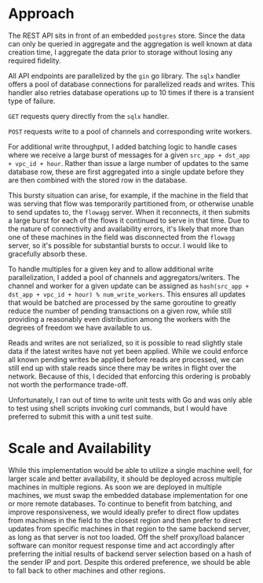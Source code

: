 # Approach

The REST API sits in front of an embedded `postgres` store. Since the data can
only be queried in aggregate and the aggregation is well known at data creation
time, I aggregate the data prior to storage without losing any required
fidelity.

All API endpoints are parallelized by the `gin` go library.  The `sqlx` handler
offers a pool of database connections for parallelized reads and writes. This
handler also retries database operations up to 10 times if there is a transient
type of failure.

`GET` requests query directly from the `sqlx` handler.

`POST` requests write to a pool of channels and corresponding write workers.

For additional write throughput, I added batching logic to handle cases where we
receive a large burst of messages for a given `src_app + dst_app + vpc_id + hour`.
Rather than issue a large number of updates to the same database row, these are
first aggregated into a single update before they are then combined with the
stored row in the database.

This bursty situation can arise, for example, if the machine in the field that
was serving that flow was temporarily partitioned from, or otherwise unable to
send updates to, the `flowagg` server. When it reconnects, it then submits a
large burst for each of the flows it continued to serve in that time. Due to the
nature of connectivity and availability errors, it's likely that more than one
of these machines in the field was disconnected from the `flowagg` server, so it's
possible for substantial bursts to occur.  I would like to gracefully absorb these.

To handle multiples for a given key and to allow additional write
parallelization, I added a pool of channels and aggregators/writers.
The channel and worker for a given update can be assigned as 
`hash(src_app + dst_app + vpc_id + hour) % num_write_workers`. This ensures
all updates that would be batched are processed by the same goroutine to greatly
reduce the number of pending transactions on a given row, while still providing
a reasonably even distribution among the workers with the degrees of freedom we
have available to us.

Reads and writes are not serialized, so it is possible to read slightly stale
data if the latest writes have not yet been applied.  While we could enforce
all known pending writes be applied before reads are processed,
we can still end up with stale reads since there may be writes in
flight over the network. Because of this, I decided that enforcing this ordering
is probably not worth the performance trade-off.

Unfortunately, I ran out of time to write unit tests with Go and was only able
to test using shell scripts invoking curl commands, but I would have preferred
to submit this with a unit test suite.

# Scale and Availability

While this implementation would be able to utilize a single machine well,
for larger scale and better availability, it should be deployed
across multiple machines in multiple regions. As soon we are deployed in
multiple machines, we must swap the embedded database implementation for
one or more remote databases. To continue to benefit from batching,
and improve responsiveness, we would ideally prefer to direct flow updates
from machines in the field to the closest region and then prefer to direct
updates from specific machines in that region to the same backend server,
as long as that server is not too loaded. Off the shelf proxy/load balancer
software can monitor request response time and act accordingly after preferring 
the initial results of backend server selection based on a hash of the sender IP
and port.  Despite this ordered preference, we should be able to fall back to
other machines and other regions.


